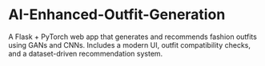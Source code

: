 # AI-Enhanced-Outfit-Generation
A Flask + PyTorch web app that generates and recommends fashion outfits using GANs and CNNs. Includes a modern UI, outfit compatibility checks, and a dataset-driven recommendation system.
